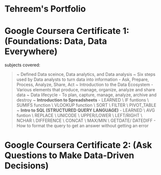 # Tehreem's Portfolio 

# Google Coursera Certificate 1: (Foundations: Data, Data Everywhere)
  subjects covered:
  >  ~ Defined Data sceince, Data analytics, and Data analysis
    ~ Six steps used by Data analysts to turn data into information 
        - Ask, Prepare, Process, Analyze, Share, Act 
    ~ Introduction to the Data Ecosystem
        - Various elements that produce, manage, organize, analyze and share data
    ~ Data lifecycle
        - To plan, capture, manage, analyze, archive and destroy
    ~ **Introduction to Spreadsheets**
        - LEARNED
          \ IF funtions 
          \ SUMIFS function 
          \ VLOOKUP function 
          \ SORT 
          \ FILTER
          \ PIVOT_TABLE 
    ~ **Intro to SQL (STRUCTURED QUERY LANGUAGE)**
        - LEARNED
          \ AVG funtion
          \ REPLACE
          \ UNICODE
          \ UPPER/LOWER
          \ LEFT/RIGHT
          \ NCHAR
          \ DIFFERENCE
          \ CONCAT
          \ MAX/MIN
          \ GETDATE/ DATEDIFF
          - How to format the query to get an answer without getting an error
# Google Coursera Certificate 2: (Ask Questions to Make Data-Driven Decisions)
    
